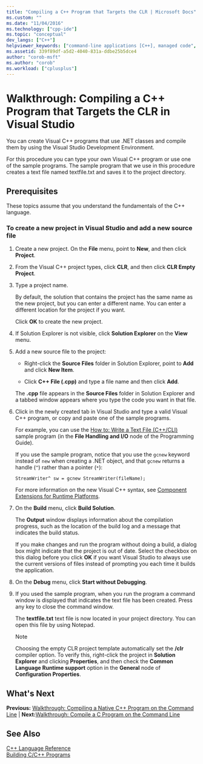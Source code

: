 ```yaml
---
title: "Compiling a C++ Program that Targets the CLR | Microsoft Docs"
ms.custom: ""
ms.date: "11/04/2016"
ms.technology: ["cpp-ide"]
ms.topic: "conceptual"
dev_langs: ["C++"]
helpviewer_keywords: ["command-line applications [C++], managed code", "compiling programs [C++]", "Visual C++, managed code", "managed code [C++]"]
ms.assetid: 339f89df-a5d2-4040-831a-ddbe25b5dce4
author: "corob-msft"
ms.author: "corob"
ms.workload: ["cplusplus"]
---
```

# Walkthrough: Compiling a C++ Program that Targets the CLR in Visual Studio
You can create Visual C++ programs that use .NET classes and compile them by using the Visual Studio Development Environment.  
  
 For this procedure you can type your own Visual C++ program or use one of the sample programs. The sample program that we use in this procedure creates a text file named textfile.txt and saves it to the project directory.  
  
## Prerequisites  
 These topics assume that you understand the fundamentals of the C++ language.  
  
### To create a new project in Visual Studio and add a new source file  
  
1.  Create a new project. On the **File** menu, point to **New**, and then click **Project**.  
  
2.  From the Visual C++ project types, click **CLR**, and then click **CLR Empty Project**.  
  
3.  Type a project name.  
  
     By default, the solution that contains the project has the same name as the new project, but you can enter a different name. You can enter a different location for the project if you want.  
  
     Click **OK** to create the new project.  
  
4.  If Solution Explorer is not visible, click **Solution Explorer** on the **View** menu.  
  
5.  Add a new source file to the project:  
  
    -   Right-click the **Source Files** folder in Solution Explorer, point to **Add** and click **New Item**.  
  
    -   Click **C++ File (.cpp)** and type a file name and then click **Add**.  
  
     The **.cpp** file appears in the **Source Files** folder in Solution Explorer and a tabbed window appears where you type the code you want in that file.  
  
6.  Click in the newly created tab in Visual Studio and type a valid Visual C++ program, or copy and paste one of the sample programs.  
  
     For example, you can use the [How to: Write a Text File (C++/CLI)](../dotnet/how-to-write-a-text-file-cpp-cli.md) sample program (in the **File Handling and I/O** node of the Programming Guide).  
  
     If you use the sample program, notice that you use the `gcnew` keyword instead of `new` when creating a .NET object, and that `gcnew` returns a handle (`^`) rather than a pointer (`*`):  
  
     `StreamWriter^ sw = gcnew StreamWriter(fileName);`  
  
     For more information on the new Visual C++ syntax, see [Component Extensions for Runtime Platforms](../windows/component-extensions-for-runtime-platforms.md).  
  
7.  On the **Build** menu, click **Build Solution**.  
  
     The **Output** window displays information about the compilation progress, such as the location of the build log and a message that indicates the build status.  
  
     If you make changes and run the program without doing a build, a dialog box might indicate that the project is out of date. Select the checkbox on this dialog before you click **OK** if you want Visual Studio to always use the current versions of files instead of prompting you each time it builds the application.  
  
8.  On the **Debug** menu, click **Start without Debugging**.  
  
9. If you used the sample program, when you run the program a command window is displayed that indicates the text file has been created. Press any key to close the command window.  
  
     The **textfile.txt** text file is now located in your project directory. You can open this file by using Notepad.  
  
    > [!NOTE]
    >  Choosing the empty CLR project template automatically set the **/clr** compiler option. To verify this, right-click the project in **Solution Explorer** and clicking **Properties**, and then check the **Common Language Runtime support** option in the **General** node of **Configuration Properties**.  
  
## What's Next  
 **Previous:** [Walkthrough: Compiling a Native C++ Program on the Command Line](../build/walkthrough-compiling-a-native-cpp-program-on-the-command-line.md) &#124; **Next:**[Walkthrough: Compile a C Program on the Command Line](../build/walkthrough-compile-a-c-program-on-the-command-line.md)  
  
## See Also  
 [C++ Language Reference](../cpp/cpp-language-reference.md)   
 [Building C/C++ Programs](../build/building-c-cpp-programs.md)